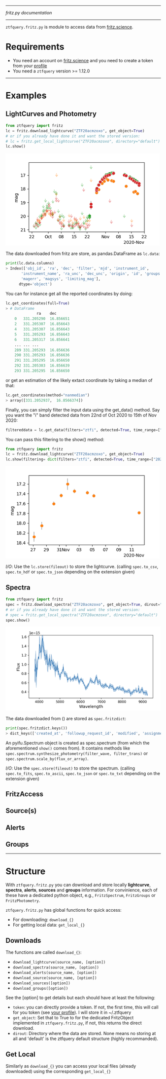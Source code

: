 ***
_fritz.py documentation_
***

`ztfquery.fritz.py` is module to access data from [fritz.science](https://fritz.science/).

# Requirements 
- You need an account on [fritz.science](https://fritz.science/) and you need to create a token from your [profile](https://fritz.science/profile)
- You need a `ztfquery` version >= 1.12.0

*** 

# Examples

## LightCurves and Photometry

```python
from ztfquery import fritz
lc = fritz.download_lightcurve("ZTF20acmzoxo", get_object=True)
# or if you already have done it and want the stored version:
# lc = fritz.get_local_lightcurve("ZTF20acmzoxo", directory="default")
lc.show()
```
![](images/fritz_lc.png)

The data downloaded from fritz are store, as pandas.DataFrame as `lc.data`:
```python
print(lc.data.columns)
> Index(['obj_id', 'ra', 'dec', 'filter', 'mjd', 'instrument_id',
       'instrument_name', 'ra_unc', 'dec_unc', 'origin', 'id', 'groups', 'mag',
       'magerr', 'magsys', 'limiting_mag'],
      dtype='object')
```

You can for instance get all the reported coordinates by doing:
```python
lc.get_coordinates(full=True)
> # DataFrame
              ra	dec
    0	331.205290	16.856651
    2	331.205307	16.856643
    4	331.205307	16.856643
    5	331.205293	16.856643
    6	331.205317	16.856641
    ...	...	...
    289	331.205293	16.856636
    290	331.205293	16.856636
    291	331.205295	16.856650
    292	331.205303	16.856639
    293	331.205295	16.856650
```
or get an estimation of the likely extact coordinate by taking a median of that:
```python
lc.get_coordinates(method="nanmedian")
> array([331.2052937,  16.8566374])
```
Finally, you can simply filter the input data using the get_data() method. Say you want the "i" band detected data from 22nd of Oct 2020 to 15th of Nov 2020:
```python
filtereddata = lc.get_data(filters="ztfi", detected=True, time_range=["2020-10-22", "2020-11-15"])
```
You can pass this filtering to the show() method:
```python
from ztfquery import fritz
lc = fritz.download_lightcurve("ZTF20acmzoxo", get_object=True)
lc.show(filtering= dict(filters="ztfi", detected=True, time_range=["2020-10-22", "2020-11-15"]) )
```
![](images/fritz_lc_filtered.png)

*I/O*: Use the `lc.store(fileout)` to store the lightcurve. (calling `spec.to_csv`, `spec.to_hdf` or `spec.to_json` depending on the extension given) 

## Spectra

```python
from ztfquery import fritz
spec = fritz.download_spectra("ZTF20acmzoxo", get_object=True, dirout="default")
# or if you already have done it and want the stored version: 
# spec = fritz.get_local_spectra("ZTF20acmzoxo", directory="default")
spec.show()
```
<p align="left">
  <img src="images/fritz_spectrum.png" width="550" title="spectrum">
</p>


The data downloaded from () are stored as `spec.fritzdict`:
```python
print(spec.fritzdict.keys())
> dict_keys(['created_at', 'followup_request_id', 'modified', 'assignment_id', 'wavelengths', 'altdata', 'fluxes', 'original_file_string', 'errors', 'original_file_filename', 'obj_id', 'owner_id', 'observed_at', 'id', 'origin', 'instrument_id', 'groups', 'instrument_name', 'reducers', 'observers'])
```

An pyifu.Spectrum object is created as spec.spectrum (from which the aforementioned `show()` comes from). It contains methods like `spec.spectrum.synthesize_photometry(filter_wave, filter_trans)` or `spec.spectrum.scale_by(flux_or_array)`.

*I/O*: Use the `spec.store(fileout)` to store the spectrum. (calling `spec.to_fits`, `spec.to_ascii`, `spec.to_json` or `spec.to_txt` depending on the extension given) 


## FritzAccess

## Source(s)

## Alerts

## Groups

***

# Structure

With `ztfquery.fritz.py` you can download and store locally **lightcurve**, **spectra**, **alerts**, **sources** and **groups** information. 
For convinience, each of these have a dedicated python object, e.g., `FritzSpectrum`, `FritzGroups` or `FritzPhotometry`.

`ztfquery.fritz.py` has global functions for quick access: 
- For downloading: `download_{}`
- For getting local data: `get_local_{}`


## Downloads
The functions are called `download_{}`:
- `download_lightcurve(source_name, [option])`
- `download_spectra(source_name, [option])`
- `download_alerts(source_name, [option])`
- `download_source(source_name, [option])`
- `download_sources([option])`
- `download_groups([option])`

See the [option] to get details but each should have at least the following:
- `token`: you can directly provide a token. If not, the first time, this will call for you token (see [your profile](https://fritz.science/profile)). I will store it in ~/.ztfquery
- `get_object`: Set that to True to for the dedicated FritzObject implemented in `ztfquery.fritz.py`, if not, this returns the direct download.
- `dirout`: Directory where the data are stored. None means no storing at all and 'default' is the ztfquery default structure (highly recommanded).

## Get Local
Similarly as `download_{}` you can access your local files (already downloaded) using the corresponding `get_local_{}`



